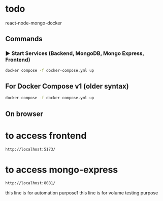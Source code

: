 # todo
react-node-mongo-docker

## Commands

### ▶️ Start Services (Backend, MongoDB, Mongo Express, Frontend)
```bash
docker compose -f docker-compose.yml up
```

## For Docker Compose v1 (older syntax)
```bash
docker-compose -f docker-compose.yml up
```

## On browser
# to access frontend
```bash
http://localhost:5173/
```

# to access mongo-express
```bash
http://localhost:8081/
```

this line is for automation purpose1
this line is for volume testing purpose